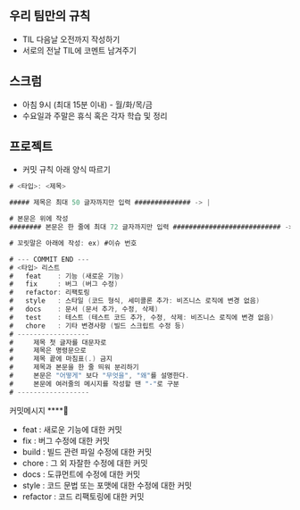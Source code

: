 ## 우리 팀만의 규칙

- TIL 다음날 오전까지 작성하기
- 서로의 전날 TIL에 코멘트 남겨주기

## 스크럼

- 아침 9시 (최대 15분 이내) - 월/화/목/금
- 수요일과 주말은 휴식 혹은 각자 학습 및 정리

## 프로젝트

- 커밋 규칙 아래 양식 따르기

```swift
# <타입>: <제목>

##### 제목은 최대 50 글자까지만 입력 ############## -> |

# 본문은 위에 작성
######## 본문은 한 줄에 최대 72 글자까지만 입력 ########################### -> |

# 꼬릿말은 아래에 작성: ex) #이슈 번호

# --- COMMIT END ---
# <타입> 리스트
#   feat    : 기능 (새로운 기능)
#   fix     : 버그 (버그 수정)
#   refactor: 리팩토링
#   style   : 스타일 (코드 형식, 세미콜론 추가: 비즈니스 로직에 변경 없음)
#   docs    : 문서 (문서 추가, 수정, 삭제)
#   test    : 테스트 (테스트 코드 추가, 수정, 삭제: 비즈니스 로직에 변경 없음)
#   chore   : 기타 변경사항 (빌드 스크립트 수정 등)
# ------------------
#     제목 첫 글자를 대문자로
#     제목은 명령문으로
#     제목 끝에 마침표(.) 금지
#     제목과 본문을 한 줄 띄워 분리하기
#     본문은 "어떻게" 보다 "무엇을", "왜"를 설명한다.
#     본문에 여러줄의 메시지를 작성할 땐 "-"로 구분
# ------------------
```

커밋메시지 ****📝

- feat : 새로운 기능에 대한 커밋
- fix : 버그 수정에 대한 커밋
- build : 빌드 관련 파일 수정에 대한 커밋
- chore : 그 외 자잘한 수정에 대한 커밋
- docs : 도큐먼트에 수정에 대한 커밋
- style : 코드 문법 또는 포맷에 대한 수정에 대한 커밋
- refactor : 코드 리팩토링에 대한 커밋
